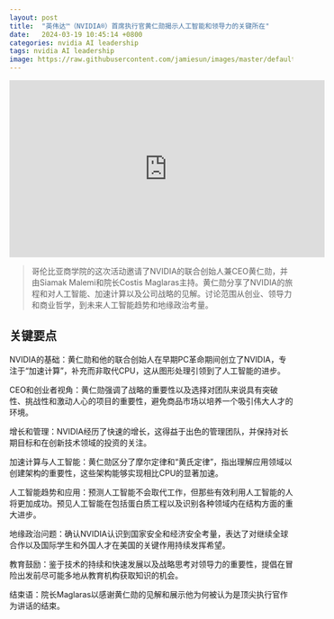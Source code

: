 ```yaml
---
layout: post
title:  "英伟达™（NVIDIA®）首席执行官黄仁勋揭示人工智能和领导力的关键所在"
date:   2024-03-19 10:45:14 +0800
categories: nvidia AI leadership
tags: nvidia AI leadership
image: https://raw.githubusercontent.com/jamiesun/images/master/default/QBjLBr.png
---
```


<iframe width="560" height="315" src="https://www.youtube.com/embed/MwiM_nPyx5Y?si=zQKSKQJXQfYW1oUs" title="YouTube video player" frameborder="0" allow="accelerometer; autoplay; clipboard-write; encrypted-media; gyroscope; picture-in-picture; web-share" allowfullscreen></iframe>

> 哥伦比亚商学院的这次活动邀请了NVIDIA的联合创始人兼CEO黄仁勋，并由Siamak Malemi和院长Costis Maglaras主持。黄仁勋分享了NVIDIA的旅程和对人工智能、加速计算以及公司战略的见解。讨论范围从创业、领导力和商业哲学，到未来人工智能趋势和地缘政治考量。

## 关键要点

NVIDIA的基础：黄仁勋和他的联合创始人在早期PC革命期间创立了NVIDIA，专注于“加速计算”，补充而非取代CPU，这从图形处理引领到了人工智能的进步。

CEO和创业者视角：黄仁勋强调了战略的重要性以及选择对团队来说具有突破性、挑战性和激动人心的项目的重要性，避免商品市场以培养一个吸引伟大人才的环境。

增长和管理：NVIDIA经历了快速的增长，这得益于出色的管理团队，并保持对长期目标和在创新技术领域的投资的关注。

加速计算与人工智能：黄仁勋区分了摩尔定律和“黄氏定律”，指出理解应用领域以创建架构的重要性，这些架构能够实现相比CPU的显著加速。

人工智能趋势和应用：预测人工智能不会取代工作，但那些有效利用人工智能的人将更加成功。预见人工智能在包括蛋白质工程以及识别各种领域内在结构方面的重大进步。

地缘政治问题：确认NVIDIA认识到国家安全和经济安全考量，表达了对继续全球合作以及国际学生和外国人才在美国的关键作用持续发挥希望。

教育鼓励：鉴于技术的持续和快速发展以及战略思考对领导力的重要性，提倡在冒险出发前尽可能多地从教育机构获取知识的机会。

结束语：院长Maglaras以感谢黄仁勋的见解和展示他为何被认为是顶尖执行官作为讲话的结束。